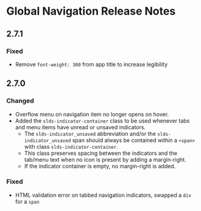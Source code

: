 <!-- Release notes authoring guidelines: http://keepachangelog.com/ -->

# Global Navigation Release Notes

<!-- ## [Unreleased] -->
## 2.7.1

### Fixed

- Remove `font-weight: 300` from app title to increase legibility

## 2.7.0

### Changed

- Overflow menu on navigation item no longer opens on hover.
- Added the `slds-indicator-container` class to be used whenever tabs and menu items have unread or unsaved indicators.
  - The `slds-indicator_unsaved` abbreviation and/or the `slds-indicator_unsaved` span should always be contained *within* a `<span>` with class `slds-indicator-container`.
  - This class preserves spacing between the indicators and the tab/menu text when no icon is present by adding a margin-right.
  - If the indicator container is empty, no margin-right is added.

### Fixed

- HTML validation error on tabbed navigation indicators, swapped a `div` for a `span`
